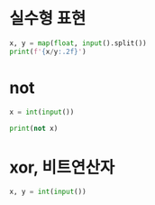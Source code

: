 # 실수형 표현
```python
x, y = map(float, input().split())
print(f'{x/y:.2f}')
```

# not
```python
x = int(input())

print(not x)
```

# xor, 비트연산자
```python
x, y = int(input())


```

